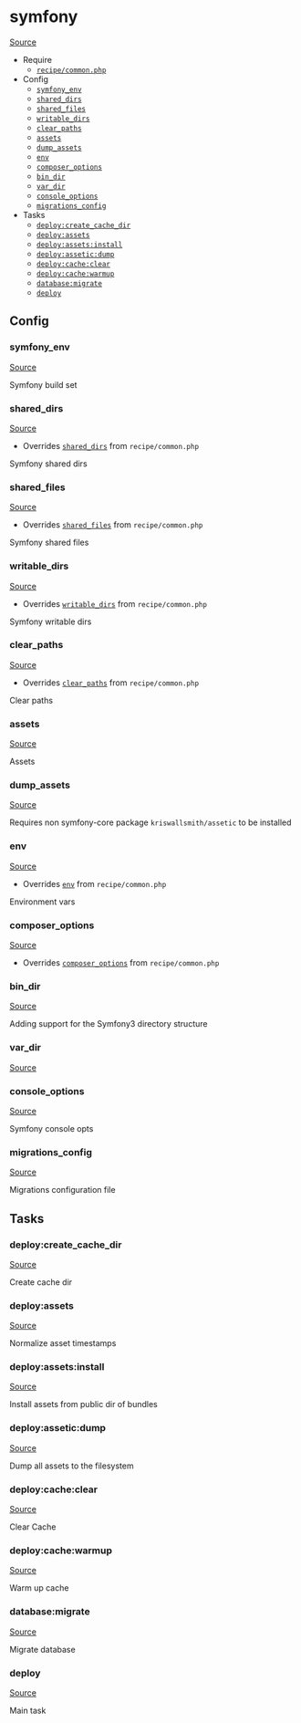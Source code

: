 <!-- DO NOT EDIT THIS FILE! -->
<!-- Instead edit recipe/symfony.php -->
<!-- Then run bin/docgen -->

# symfony

[Source](/recipe/symfony.php)



* Require
  * [`recipe/common.php`](/docs/recipe/common.md)
* Config
  * [`symfony_env`](#symfony_env)
  * [`shared_dirs`](#shared_dirs)
  * [`shared_files`](#shared_files)
  * [`writable_dirs`](#writable_dirs)
  * [`clear_paths`](#clear_paths)
  * [`assets`](#assets)
  * [`dump_assets`](#dump_assets)
  * [`env`](#env)
  * [`composer_options`](#composer_options)
  * [`bin_dir`](#bin_dir)
  * [`var_dir`](#var_dir)
  * [`console_options`](#console_options)
  * [`migrations_config`](#migrations_config)
* Tasks
  * [`deploy:create_cache_dir`](#deploycreate_cache_dir)
  * [`deploy:assets`](#deployassets)
  * [`deploy:assets:install`](#deployassetsinstall)
  * [`deploy:assetic:dump`](#deployasseticdump)
  * [`deploy:cache:clear`](#deploycacheclear)
  * [`deploy:cache:warmup`](#deploycachewarmup)
  * [`database:migrate`](#databasemigrate)
  * [`deploy`](#deploy)

## Config
### symfony_env
[Source](/recipe/symfony.php#L12)

Symfony build set

### shared_dirs
[Source](/recipe/symfony.php#L15)

* Overrides [`shared_dirs`](/docs/recipe/common.md#shared_dirs) from `recipe/common.php`

Symfony shared dirs

### shared_files
[Source](/recipe/symfony.php#L18)

* Overrides [`shared_files`](/docs/recipe/common.md#shared_files) from `recipe/common.php`

Symfony shared files

### writable_dirs
[Source](/recipe/symfony.php#L21)

* Overrides [`writable_dirs`](/docs/recipe/common.md#writable_dirs) from `recipe/common.php`

Symfony writable dirs

### clear_paths
[Source](/recipe/symfony.php#L24)

* Overrides [`clear_paths`](/docs/recipe/common.md#clear_paths) from `recipe/common.php`

Clear paths

### assets
[Source](/recipe/symfony.php#L27)

Assets

### dump_assets
[Source](/recipe/symfony.php#L30)

Requires non symfony-core package `kriswallsmith/assetic` to be installed

### env
[Source](/recipe/symfony.php#L33)

* Overrides [`env`](/docs/recipe/common.md#env) from `recipe/common.php`

Environment vars

### composer_options
[Source](/recipe/symfony.php#L39)

* Overrides [`composer_options`](/docs/recipe/common.md#composer_options) from `recipe/common.php`



### bin_dir
[Source](/recipe/symfony.php#L46)

Adding support for the Symfony3 directory structure

### var_dir
[Source](/recipe/symfony.php#L47)



### console_options
[Source](/recipe/symfony.php#L55)

Symfony console opts

### migrations_config
[Source](/recipe/symfony.php#L61)

Migrations configuration file


## Tasks
### deploy:create_cache_dir
[Source](/recipe/symfony.php#L67)

Create cache dir

### deploy:assets
[Source](/recipe/symfony.php#L85)

Normalize asset timestamps

### deploy:assets:install
[Source](/recipe/symfony.php#L97)

Install assets from public dir of bundles

### deploy:assetic:dump
[Source](/recipe/symfony.php#L105)

Dump all assets to the filesystem

### deploy:cache:clear
[Source](/recipe/symfony.php#L114)

Clear Cache

### deploy:cache:warmup
[Source](/recipe/symfony.php#L121)

Warm up cache

### database:migrate
[Source](/recipe/symfony.php#L129)

Migrate database

### deploy
[Source](/recipe/symfony.php#L142)

Main task

